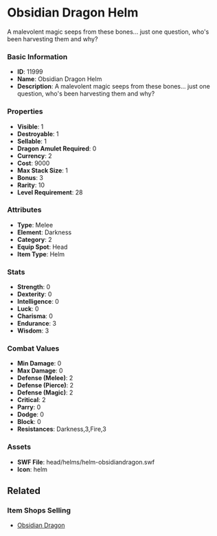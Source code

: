 # Obsidian Dragon Helm

A malevolent magic seeps from these bones... just one question, who's been harvesting them and why?

### Basic Information

- **ID**: 11999
- **Name**: Obsidian Dragon Helm
- **Description**: A malevolent magic seeps from these bones... just one question, who&#039;s been harvesting them and why?

### Properties

- **Visible**: 1
- **Destroyable**: 1
- **Sellable**: 1
- **Dragon Amulet Required**: 0
- **Currency**: 2
- **Cost**: 9000
- **Max Stack Size**: 1
- **Bonus**: 3
- **Rarity**: 10
- **Level Requirement**: 28

### Attributes

- **Type**: Melee
- **Element**: Darkness
- **Category**: 2
- **Equip Spot**: Head
- **Item Type**: Helm

### Stats

- **Strength**: 0
- **Dexterity**: 0
- **Intelligence**: 0
- **Luck**: 0
- **Charisma**: 0
- **Endurance**: 3
- **Wisdom**: 3

### Combat Values

- **Min Damage**: 0
- **Max Damage**: 0
- **Defense (Melee)**: 2
- **Defense (Pierce)**: 2
- **Defense (Magic)**: 2
- **Critical**: 2
- **Parry**: 0
- **Dodge**: 0
- **Block**: 0
- **Resistances**: Darkness,3,Fire,3

### Assets

- **SWF File**: head/helms/helm-obsidiandragon.swf
- **Icon**: helm

## Related

### Item Shops Selling

- [Obsidian Dragon](../item-shops/405-obsidian-dragon.md)

